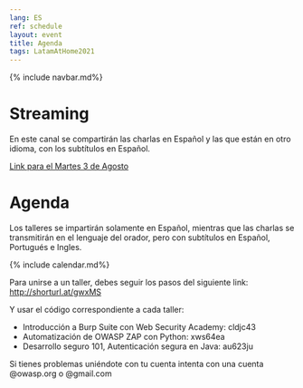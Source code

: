 ```yaml
---
lang: ES
ref: schedule
layout: event
title: Agenda
tags: LatamAtHome2021
---
```

{% include navbar.md%}

<script>
  document.lang = "es";
</script>

<h1>Streaming</h1>
En este canal se compartirán las charlas en Español y las que están en otro idioma, con los subtítulos en Español.

[Link para el Martes 3 de Agosto](https://youtu.be/kQzViCVdA0U)

<h1>Agenda</h1>
<p>Los talleres se impartirán solamente en Español, mientras que las charlas se transmitirán en el lenguaje del orador, pero con subtítulos en Español, Portugués e Ingles.</p>
{% include calendar.md%}

Para unirse a un taller, debes seguir los pasos del siguiente link:
http://shorturl.at/gwxMS

Y usar el código correspondiente a cada taller:
* Introducción a Burp Suite con Web Security Academy: cldjc43
* Automatización de OWASP ZAP con Python: xws64ea
* Desarrollo seguro 101, Autenticación segura en Java: au623ju

Si tienes problemas uniéndote con tu cuenta intenta con una cuenta @owasp.org o @gmail.com
